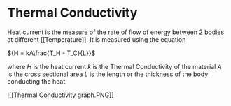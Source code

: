 # Thermal Conductivity

Heat current is the measure of the rate of flow of energy between 2 bodies at different [[Temperature]]. It is measured using the equation

${H = kA\frac{T_H - T_C}{L}}$

where
*H* is the heat current
*k* is the Thermal Conductivity of the material
*A* is the cross sectional area
*L* is the length or the thickness of the body conducting the heat.

![[Thermal Conductivity graph.PNG]]

